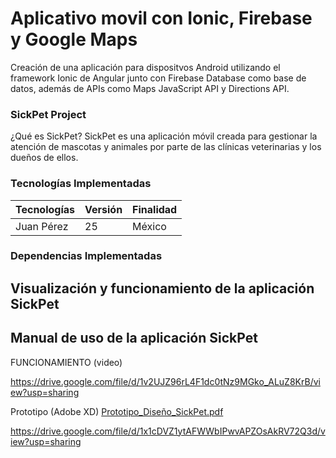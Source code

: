 # Aplicativo movil con Ionic, Firebase y Google Maps
Creación de una aplicación para dispositvos Android utilizando el framework Ionic de Angular junto con Firebase Database como base de datos, además de APIs como Maps JavaScript API y Directions API.

### SickPet Project

¿Qué es SickPet?
SickPet es una aplicación móvil creada para gestionar la atención de mascotas y animales por parte de las clínicas veterinarias y los dueños de ellos.

### Tecnologías Implementadas
| Tecnologías | Versión | Finalidad |
|--------------|------|----------|
| Juan Pérez   | 25   | México   |
### Dependencias Implementadas

## Visualización y funcionamiento de la aplicación SickPet

## Manual de uso de la aplicación SickPet


FUNCIONAMIENTO (video)

https://drive.google.com/file/d/1v2UJZ96rL4F1dc0tNz9MGko_ALuZ8KrB/view?usp=sharing

Prototipo (Adobe XD) [Prototipo_Diseño_SickPet.pdf](https://github.com/Cesar001-co/SickPetCode/files/12823140/SickPet.pdf)

https://drive.google.com/file/d/1x1cDVZ1ytAFWWbIPwvAPZOsAkRV72Q3d/view?usp=sharing


